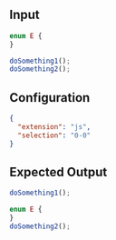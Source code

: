 
## Input
```javascript input
enum E {
}

doSomething1();
doSomething2();
```

## Configuration
```json configuration
{
  "extension": "js",
  "selection": "0-0"
}
```

## Expected Output
```javascript expected output
doSomething1();

enum E {
}
doSomething2();
```

